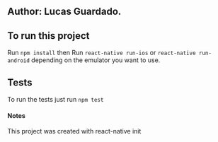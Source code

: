 ## Author: Lucas Guardado.

## To run this project
Run `npm install`
then Run `react-native run-ios` or `react-native run-android` depending on the emulator you want to use.

## Tests
To run the tests just run `npm test`


#### Notes
This project was created with react-native init 